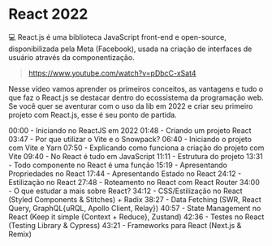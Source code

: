 # React 2022

💻 React.js é uma biblioteca JavaScript front-end e open-source, disponibilizada pela Meta (Facebook), usada na criação de interfaces de usuário através da componentização.

> https://www.youtube.com/watch?v=pDbcC-xSat4

Nesse vídeo vamos aprender os primeiros conceitos, as vantagens e tudo o que faz o React.js se destacar dentro do ecossistema da programação web. Se você quer se aventurar com o uso da lib em 2022 e criar seu primeiro projeto com React.js, esse é seu ponto de partida.

00:00 - Iniciando no ReactJS em 2022
01:48 - Criando um projeto React
03:47 - Por que utilizar o Vite e o Snowpack?
06:40 - Iniciando o projeto com Vite e Yarn
07:50 - Explicando como funciona a criação do projeto com Vite
09:40 - No React é tudo em JavaScript
11:11 - Estrutura do projeto
13:31 - Todo componente no React é uma função
15:19 - Apresentando Propriedades no React
17:44 - Apresentando Estado no React
24:12 - Estilização no React
27:48 - Roteamento no React com React Router
34:00 - O que estudar a mais sobre React?
34:12 - CSS/Estilização no React (Styled Components & Stitches) + Radix
38:27 - Data Fetching (SWR, React Query, GraphQL{uRQL, Apollo Client, Relay})
40:57 - State Management no React (Keep it simple {Context + Reduce}, Zustand)
42:36 - Testes no React (Testing Library & Cypress)
43:21 - Frameworks para React (Next.js & Remix)